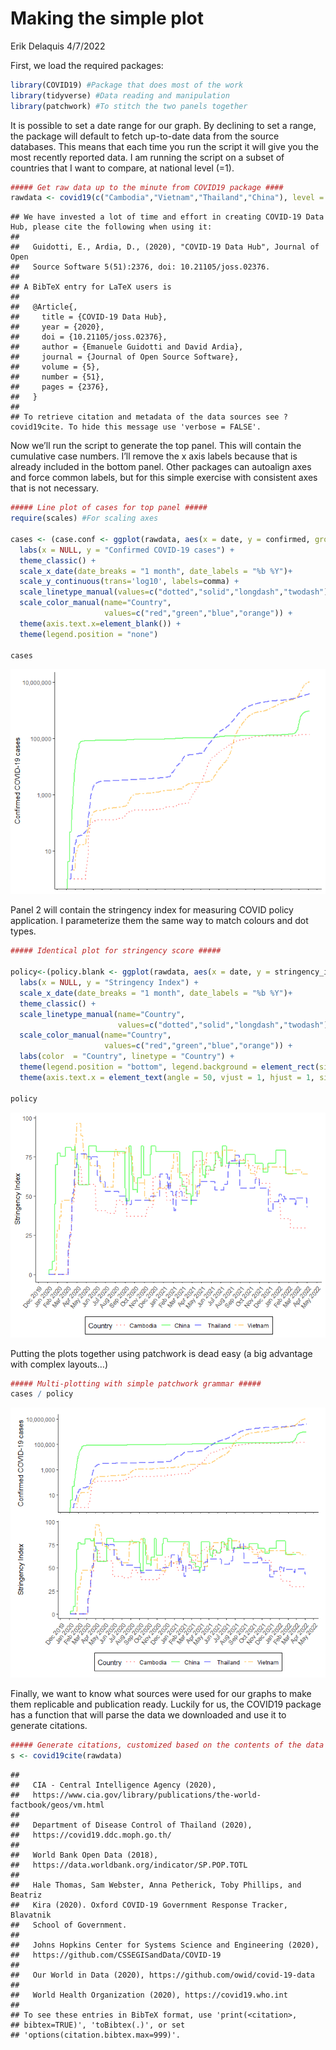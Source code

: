 Making the simple plot
================
Erik Delaquis
4/7/2022

First, we load the required packages:

``` r
library(COVID19) #Package that does most of the work
library(tidyverse) #Data reading and manipulation
library(patchwork) #To stitch the two panels together
```

It is possible to set a date range for our graph. By declining to set a
range, the package will default to fetch up-to-date data from the source
databases. This means that each time you run the script it will give you
the most recently reported data. I am running the script on a subset of
countries that I want to compare, at national level (=1).

``` r
##### Get raw data up to the minute from COVID19 package ####
rawdata <- covid19(c("Cambodia","Vietnam","Thailand","China"), level = 1)
```

    ## We have invested a lot of time and effort in creating COVID-19 Data Hub, please cite the following when using it:
    ## 
    ##   Guidotti, E., Ardia, D., (2020), "COVID-19 Data Hub", Journal of Open
    ##   Source Software 5(51):2376, doi: 10.21105/joss.02376.
    ## 
    ## A BibTeX entry for LaTeX users is
    ## 
    ##   @Article{,
    ##     title = {COVID-19 Data Hub},
    ##     year = {2020},
    ##     doi = {10.21105/joss.02376},
    ##     author = {Emanuele Guidotti and David Ardia},
    ##     journal = {Journal of Open Source Software},
    ##     volume = {5},
    ##     number = {51},
    ##     pages = {2376},
    ##   }
    ## 
    ## To retrieve citation and metadata of the data sources see ?covid19cite. To hide this message use 'verbose = FALSE'.

Now we’ll run the script to generate the top panel. This will contain
the cumulative case numbers. I’ll remove the x axis labels because that
is already included in the bottom panel. Other packages can autoalign
axes and force common labels, but for this simple exercise with
consistent axes that is not necessary.

``` r
##### Line plot of cases for top panel #####
require(scales) #For scaling axes

cases <- (case.conf <- ggplot(rawdata, aes(x = date, y = confirmed, group=administrative_area_level_1, color=administrative_area_level_1))) + geom_line(aes(linetype=administrative_area_level_1), size=1, alpha=0.5) + 
  labs(x = NULL, y = "Confirmed COVID-19 cases") + 
  theme_classic() +
  scale_x_date(date_breaks = "1 month", date_labels = "%b %Y")+
  scale_y_continuous(trans='log10', labels=comma) +
  scale_linetype_manual(values=c("dotted","solid","longdash","twodash"))+
  scale_color_manual(name="Country",
                     values=c("red","green","blue","orange")) +
  theme(axis.text.x=element_blank()) +
  theme(legend.position = "none")

cases
```

![](Plot-generation_files/figure-gfm/unnamed-chunk-3-1.png)<!-- -->

Panel 2 will contain the stringency index for measuring COVID policy
application. I parameterize them the same way to match colours and dot
types.

``` r
##### Identical plot for stringency score #####

policy<-(policy.blank <- ggplot(rawdata, aes(x = date, y = stringency_index, group=id)))+geom_line(aes(linetype=administrative_area_level_1, color=administrative_area_level_1), size=1, alpha=0.5) + 
  labs(x = NULL, y = "Stringency Index") +
  scale_x_date(date_breaks = "1 month", date_labels = "%b %Y")+
  theme_classic() + 
  scale_linetype_manual(name="Country",
                        values=c("dotted","solid","longdash","twodash")) +
  scale_color_manual(name="Country",
                     values=c("red","green","blue","orange")) +
  labs(color  = "Country", linetype = "Country") + 
  theme(legend.position = "bottom", legend.background = element_rect(size=0.5, linetype="solid",colour ="black")) + 
  theme(axis.text.x = element_text(angle = 50, vjust = 1, hjust = 1, size = 10))

policy
```

![](Plot-generation_files/figure-gfm/unnamed-chunk-4-1.png)<!-- -->

Putting the plots together using patchwork is dead easy (a big advantage
with complex layouts…)

``` r
##### Multi-plotting with simple patchwork grammar #####
cases / policy
```

![](Plot-generation_files/figure-gfm/unnamed-chunk-5-1.png)<!-- -->

Finally, we want to know what sources were used for our graphs to make
them replicable and publication ready. Luckily for us, the COVID19
package has a function that will parse the data we downloaded and use it
to generate citations.

``` r
##### Generate citations, customized based on the contents of the data selected ########
s <- covid19cite(rawdata)
```

    ## 
    ##   CIA - Central Intelligence Agency (2020),
    ##   https://www.cia.gov/library/publications/the-world-factbook/geos/vm.html
    ## 
    ##   Department of Disease Control of Thailand (2020),
    ##   https://covid19.ddc.moph.go.th/
    ## 
    ##   World Bank Open Data (2018),
    ##   https://data.worldbank.org/indicator/SP.POP.TOTL
    ## 
    ##   Hale Thomas, Sam Webster, Anna Petherick, Toby Phillips, and Beatriz
    ##   Kira (2020). Oxford COVID-19 Government Response Tracker, Blavatnik
    ##   School of Government.
    ## 
    ##   Johns Hopkins Center for Systems Science and Engineering (2020),
    ##   https://github.com/CSSEGISandData/COVID-19
    ## 
    ##   Our World in Data (2020), https://github.com/owid/covid-19-data
    ## 
    ##   World Health Organization (2020), https://covid19.who.int
    ## 
    ## To see these entries in BibTeX format, use 'print(<citation>,
    ## bibtex=TRUE)', 'toBibtex(.)', or set
    ## 'options(citation.bibtex.max=999)'.
